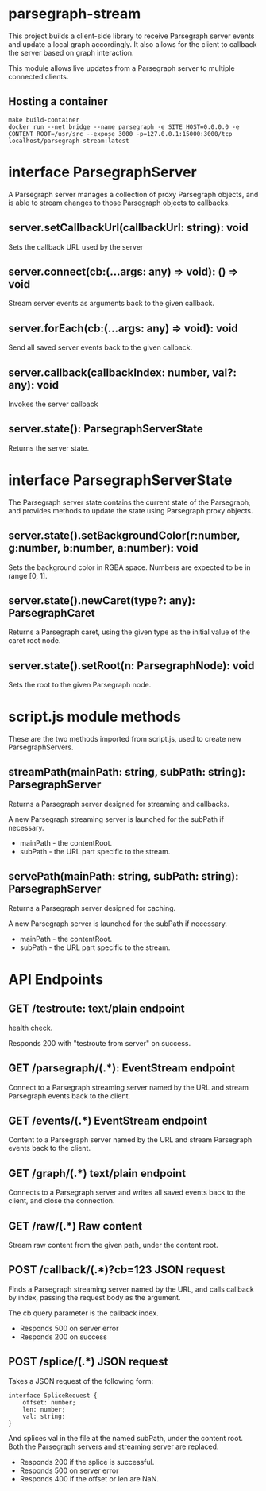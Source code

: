 # parsegraph-stream

This project builds a client-side library to receive Parsegraph server events
and update a local graph accordingly. It also allows for the client to callback
the server based on graph interaction.

This module allows live updates from a Parsegraph server to multiple connected
clients.

## Hosting a container

    make build-container
    docker run --net bridge --name parsegraph -e SITE_HOST=0.0.0.0 -e CONTENT_ROOT=/usr/src --expose 3000 -p=127.0.0.1:15000:3000/tcp localhost/parsegraph-stream:latest

# interface ParsegraphServer

A Parsegraph server manages a collection of proxy Parsegraph objects, and is
able to stream changes to those Parsegraph objects to callbacks.

## server.setCallbackUrl(callbackUrl: string): void
Sets the callback URL used by the server

## server.connect(cb:(...args: any) => void): () => void
Stream server events as arguments back to the given callback.

## server.forEach(cb:(...args: any) => void): void
Send all saved server events back to the given callback.

## server.callback(callbackIndex: number, val?: any): void
Invokes the server callback

## server.state(): ParsegraphServerState
Returns the server state.

# interface ParsegraphServerState

The Parsegraph server state contains the current state of the Parsegraph, and provides methods
to update the state using Parsegraph proxy objects.

## server.state().setBackgroundColor(r:number, g:number, b:number, a:number): void
Sets the background color in RGBA space. Numbers are expected to be in range [0, 1].

## server.state().newCaret(type?: any): ParsegraphCaret
Returns a Parsegraph caret, using the given type as the initial value of the caret root node.

## server.state().setRoot(n: ParsegraphNode): void
Sets the root to the given Parsegraph node.

# script.js module methods

These are the two methods imported from script.js, used to create new ParsegraphServers.

## streamPath(mainPath: string, subPath: string): ParsegraphServer
Returns a Parsegraph server designed for streaming and callbacks.

A new Parsegraph streaming server is launched for the subPath if necessary.

* mainPath - the contentRoot.
* subPath - the URL part specific to the stream.

## servePath(mainPath: string, subPath: string): ParsegraphServer
Returns a Parsegraph server designed for caching.

A new Parsegraph server is launched for the subPath if necessary.

* mainPath - the contentRoot.
* subPath - the URL part specific to the stream.

# API Endpoints

## GET /testroute: text/plain endpoint
health check.

Responds 200 with "testroute from server" on success.

## GET /parsegraph/(.*): EventStream endpoint
Connect to a Parsegraph streaming server named by the URL and stream
Parsegraph events back to the client.

## GET /events/(.*) EventStream endpoint
Content to a Parsegraph server named by the URL and stream
Parsegraph events back to the client.

## GET /graph/(.*) text/plain endpoint
Connects to a Parsegraph server and writes all saved events back to
the client, and close the connection.

## GET /raw/(.*) Raw content
Stream raw content from the given path, under the content root.

## POST /callback/(.*)?cb=123 JSON request

Finds a Parsegraph streaming server named by the URL, and calls callback by
index, passing the request body as the argument.

The cb query parameter is the callback index.

* Responds 500 on server error
* Responds 200 on success

## POST /splice/(.*) JSON request
Takes a JSON request of the following form:

    interface SpliceRequest {
        offset: number;
        len: number;
        val: string;
    }

And splices val in the file at the named subPath, under the content
root. Both the Parsegraph servers and streaming server are replaced.

* Responds 200 if the splice is successful.
* Responds 500 on server error
* Responds 400 if the offset or len are NaN.

